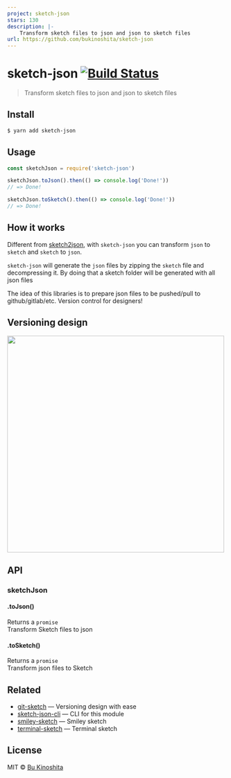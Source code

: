 ```yaml
---
project: sketch-json
stars: 130
description: |-
    Transform sketch files to json and json to sketch files
url: https://github.com/bukinoshita/sketch-json
---
```


# sketch-json [![Build Status](https://travis-ci.org/bukinoshita/sketch-json.svg?branch=master)](https://travis-ci.org/bukinoshita/sketch-json)

> Transform sketch files to json and json to sketch files

## Install

```bash
$ yarn add sketch-json
```

## Usage

```javascript
const sketchJson = require('sketch-json')

sketchJson.toJson().then(() => console.log('Done!'))
// => Done!

sketchJson.toSketch().then(() => console.log('Done!'))
// => Done!
```

## How it works

Different from [sketch2json](https://github.com/xaviervia/sketch2json), with `sketch-json` you can transform `json` to `sketch` and `sketch` to `json`.

`sketch-json` will generate the `json` files by zipping the `sketch` file and decompressing it. By doing that a sketch folder will be generated with all json files

The idea of this libraries is to prepare json files to be pushed/pull to github/gitlab/etc. Version control for designers!

## Versioning design

<img src="https://github.com/bukinoshita/smiley-sketch/blob/master/smile-sketch.gif" width="500"/>

## API

### sketchJson

#### .toJson()

Returns a `promise`<br/>
Transform Sketch files to json

#### .toSketch()

Returns a `promise`<br/>
Transform json files to Sketch

## Related

* [git-sketch](https://github.com/bukinoshita/git-sketch) — Versioning design with ease
* [sketch-json-cli](https://github.com/bukinoshita/sketch-json-cli) — CLI for this module
* [smiley-sketch](https://github.com/bukinoshita/smiley-sketch) — Smiley sketch
* [terminal-sketch](https://github.com/bukinoshita/terminal-sketch) — Terminal sketch

## License

MIT © [Bu Kinoshita](https://bukinoshita.io)

